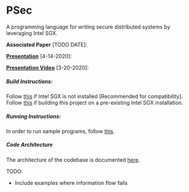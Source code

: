 # PSec

A programming language for writing secure distributed systems by leveraging Intel SGX.

**Associated Paper** [TODO DATE]:

[**Presentation**](https://docs.google.com/presentation/d/1Paf3SXun9uCw4QMuHtezIfzKtVLJAu1-0ZgFQ4BKVM4/edit?usp=sharing) [4-14-2020]:

[**Presentation Video**](https://youtu.be/QS-BgX-e180) [3-20-2020]:

##### Build Instructions:  
Follow [this](docs/SGXInstallation.md) if Intel SGX is not installed [Recommended for compatibility].  
Follow [this](docs/RepoInstallation.md) if building this project on a pre-existing Intel SGX installation.

##### Running Instructions:
In order to run sample programs, follow [this](docs/Running.md).

##### Code Architecture
The architecture of the codebase is documented [here](docs/ArchitectureOverview.md).

TODO:
* Include examples where information flow fails
